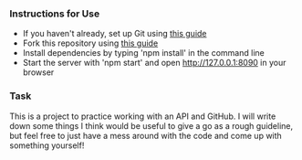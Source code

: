 ### Instructions for Use
- If you haven't already, set up Git using [this guide](https://docs.github.com/en/get-started/quickstart/set-up-git)
- Fork this repository using [this guide](https://docs.github.com/en/get-started/quickstart/fork-a-repo)
- Install dependencies by typing 'npm install' in the command line
- Start the server with 'npm start' and open http://127.0.0.1:8090 in your browser


### Task
This is a project to practice working with an API and GitHub. I will write down some things I think would be useful to give a go as a rough guideline, but feel free to just have a mess around with the code and come up with something yourself!
